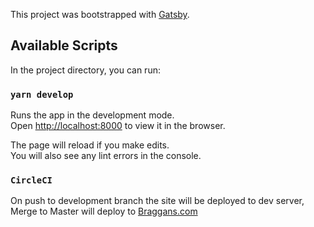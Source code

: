 This project was bootstrapped with [Gatsby](https://www.gatsbyjs.org/).

## Available Scripts

In the project directory, you can run:

### `yarn develop`

Runs the app in the development mode.<br>
Open [http://localhost:8000](http://localhost:8000) to view it in the browser.

The page will reload if you make edits.<br>
You will also see any lint errors in the console.

### `CircleCI`

On push to development branch the site will be deployed to dev server, Merge to Master will deploy to [Braggans.com](https://braggans.com)
